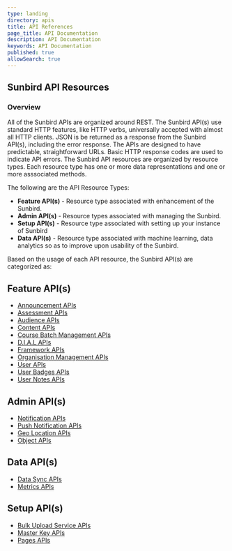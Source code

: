```yaml
---
type: landing
directory: apis
title: API References
page_title: API Documentation
description: API Documentation
keywords: API Documentation
published: true
allowSearch: true
---
```


## Sunbird API Resources

### Overview

All of the Sunbird APIs are organized around REST. The Sunbird API(s) use standard HTTP features, like HTTP verbs, universally accepted with almost all HTTP clients. JSON is be returned as a response from the Sunbird API(s), including the error response. The APIs are designed to have predictable, straightforward URLs. Basic HTTP response codes are used to indicate API errors. The Sunbird API resources are organized by resource types. Each resource type has one or more data representations and one or more asssociated methods.

The following are the API Resource Types:

- **Feature API(s)** - Resource type associated with enhancement of the Sunbird.
- **Admin API(s)** - Resource types associated with managing the Sunbird.
- **Setup API(s)** - Resource type associated with setting up your instance of Sunbird
- **Data API(s)** - Resource type associated with machine learning, data analytics so as to improve upon usability of the Sunbird.


Based on the usage of each API resource, the Sunbird API(s) are categorized as:

<div class="row row-eq-height">
    <div class="col-sm-4">
        <h2>Feature API(s)</h2>
        <ul>
            <li><a href="apis/announcements/">Announcement APIs</a></li>
            <li><a href="apis/assessmentapi/">Assessment APIs</a></li>
            <li><a href="apis/audienceapi/">Audience APIs</a></li>
            <li><a href="apis/content/">Content APIs</a></li>
            <li><a href="apis/coursebatchmanapi/">Course Batch Management APIs</a></li>
            <li><a href="apis/dialapi/">D.I.A.L APIs</a></li>
            <li><a href="apis/framework/">Framework APIs</a></li>
            <li><a href="apis/orgapi/">Organisation Management APIs</a></li>
            <li><a href="apis/userapi/">User APIs</a></li>
            <li><a href="apis/badgesapi/">User Badges APIs</a></li>
            <li><a href="apis/noteapi/">User Notes APIs</a></li>          
        </ul>
    </div>
    <div class="col-sm-4">
        <h2>Admin API(s)</h2>
        <ul>
            <li><a href="apis/notificationapi/">Notification APIs</a></li>
            <li><a href="apis/firebasecloudmessagingapi/">Push Notification APIs</a></li>
            <li><a href="apis/geolocationapi/">Geo Location APIs</a></li>
            <li><a href="apis/objectapi/">Object APIs</a></li>      
        </ul>
    </div>
    <div class="col-sm-4">
        <h2>Data API(s)</h2>
        <ul>
            <li><a href="apis/datasyncapi/">Data Sync APIs</a></li>
            <li><a href="apis/metricsapi/">Metrics APIs</a></li> 
        </ul>
    </div>
    <div class="col-sm-4">
        <h2>Setup API(s)</h2>
        <ul>
            <li><a href="apis/bulkupload/">Bulk Upload Service APIs</a></li>
            <li><a href="apis/masterkeyapi/">Master Key APIs</a></li>
            <li><a href="apis/pagesapi/">Pages APIs</a></li>     
        </ul>
    </div>
</div>
